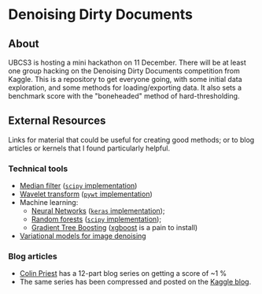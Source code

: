 # Denoising Dirty Documents

## About

UBCS3 is hosting a mini hackathon on 11 December. There will be at least one group hacking on the Denoising Dirty Documents competition from Kaggle. This is a repository to get everyone going, with some initial data exploration, and some methods for loading/exporting data. It also sets a benchmark score with the "boneheaded" method of hard-thresholding. 

## External Resources

Links for material that could be useful for creating good methods; or to blog articles or kernels that I found particularly helpful. 

### Technical tools

* [Median filter](https://www.wikiwand.com/en/Median_filter) ([`scipy` implementation](https://docs.scipy.org/doc/scipy/reference/generated/scipy.signal.medfilt.html))
* [Wavelet transform](https://www.wikiwand.com/en/Wavelet_transform) ([`pywt` implementation](https://github.com/PyWavelets/pywt))
* Machine learning:
   * [Neural Networks](https://www.wikiwand.com/en/Convolutional_neural_network) ([`keras` implementation](https://blog.keras.io/building-powerful-image-classification-models-using-very-little-data.html));
   * [Random forests](https://www.wikiwand.com/en/Random_forest) ([`scipy` implementation](http://scikit-learn.org/stable/modules/generated/sklearn.ensemble.RandomForestRegressor.html));
   * [Gradient Tree Boosting](https://www.wikiwand.com/en/Gradient_boosting#/Gradient_tree_boosting) ([xgboost](http://xgboost.readthedocs.io/en/latest/python/python_intro.html) is a pain to install)
* [Variational models for image denoising](https://www.wikiwand.com/en/Total_variation_denoising)


### Blog articles

* [Colin Priest](https://colinpriest.com/2015/08/01/denoising-dirty-documents-part-1/) has a 12-part blog series on getting a score of ~1 %
* The same series has been compressed and posted on the [Kaggle blog](http://blog.kaggle.com/2015/12/04/image-processing-machine-learning-in-r-denoising-dirty-documents-tutorial-series/).